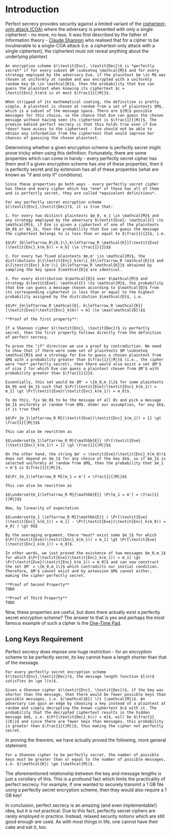 # Introduction
Perfect secrecy provides security against a limited variant of the [ciphertext-only attack (COA)](Notes/Cryptography/Private-Key%20Cryptography/Security%20Definitions/Ciphertext-Only%20Attack%20(COA)/index.md) where the adversary is presented with only a single ciphertext - no more, no less. It was first described by the father of information theory - [Claude Shannon](https://en.wikipedia.org/wiki/Claude_Shannon) who realised that for a cipher to be invulnerable to a single-COA attack (i.e. a ciphertext-only attack with a single ciphertext), the ciphertext must not reveal anything about the underlying plaintext.

```admonish danger title="Definition: Perfect Secrecy"
An encryption scheme $(\textit{Enc}, \textit{Dec})$ is *perfectly secret* if for every subset $M \subseteq \mathcal{M}$ and for every strategy employed by the adversary Eve, if the plaintext $m \in M$ was chosen at uniformly at random and was encrypted with a uniformly random key $k \in \mathcal{K}$, then the probability that Eve can guess the plaintext when knowing its ciphertext $c = \textit{Enc}_k(m)$ is at most $\frac{1}{|M|}$.
```

```admonish tip title="Definition Breakdown"
When stripped of its mathematical coating, the definition is pretty simple. A plaintext is chosen at random from a set of plaintexts $M$, which is a subset of the message space. There are $|M|$ possible messages for this choice, so the chance that Eve can guess the chosen message without having seen its ciphertext is $\frac{1}{|M|}$. The premise behind perfect secrecy is that this holds true even if Eve *does* have access to the ciphertext - Eve should not be able to obtain any information from the ciphertext that would improve her chances of guessing the chosen plaintext.
```

Determining whether a given encryption scheme is perfectly secret might prove tricky when using this definition. Fortunately, there are some properties which can come in handy - every perfectly secret cipher has them and if a given encryption scheme has *one* of these properties, then it is perfectly secret and by extension has *all* of these properties (what are known as "if and only if" conditions).

```admonish abstract title="Perfect Secrecy Equivalent Definitions"
Since these properties go both ways - every perfectly secret cipher has these and every cipher which has *one* of these has all of them and is perfectly secret, they are called *equivalent definitions*.

For any perfectly secret encryption scheme $(\textit{Enc},\textit{Dec})$, it is true that:

1. For every two distinct plaintexts $m_0, m_1 \in \mathcal{M}$ and any strategy employed by the adversary $\textit{Eve}: \mathcal{C} \to \mathcal{M}$, if Eve is given a ciphertext of one of the plaintexts $m_0$ or $m_1$, then the probability that Eve can guess the message the ciphertext belongs to is less than or equal to $\frac{1}{2}$, i.e.

$$\Pr_{b\leftarrow_R\{0,1\},k\leftarrow_R \mathcal{K}}[\textit{Eve}(\textit{Enc}_k(m_b)) = m_b] \le \frac{1}{2}$$

2. For every two fixed plaintexts $m,m' \in \mathcal{M}$, the distributions $\{\textit{Enc}_k(m)\}_{k\leftarrow_R \mathcal{K}}$ and $\{\textit{Enc}_k(m')\}_{k\leftarrow_R \mathcal{K}}$ obtained by sampling the key space $\mathcal{K}$ are identical.

3. For every distribution $\mathcal{D}$ over $\mathcal{M}$ and strategy $\textit{Eve}: \mathcal{C} \to \mathcal{M}$, the probability that Eve can guess a message chosen according to $\mathcal{D}$ from its corresponding ciphertext is less than or equal to the highest probability assigned by the distribution $\mathcal{D}$, i.e.

$$\Pr_{m\leftarrow_R \mathcal{D}, k\leftarrow_R \mathcal{K}}[\textit{Eve}(\textit{Enc}_k(m)) = m] \le \max(\mathcal{D})$$
```

```admonish check collapsible=true title="Proof: Perfect Secrecy Properties"
**Proof of the first property**:

If a Shannon cipher $(\textit{Enc}, \textit{Dec})$ is perfectly secret, then the first property follows directly from the definition of perfect secrecy.

To prove the "if" direction we use a proof by contradiction. We need to show that if there were some set of plaintexts $M \subseteq \mathcal{M}$ and a strategy for Eve to guess a chosen plaintext from $M$ with a probability greater than $\frac{1}{|M|}$ (i.e., the cipher were *not* perfectly secret), then there would also exist a set $M'$ of size 2 for which Eve can guess a plaintext chosen from $M'$ with probability greater than $\frac{1}{2}$.

Essentially, this set would be $M' = \{m_0,m_1\}$ for some plaintexts $m_0$ and $m_1$ such that $\Pr[\textit{Eve}(\textit{Enc}_k(m_1)) = m_1] \gt \Pr[\textit{Eve}(\textit{Enc}_k(m_1)) = m_0]$. 

To do this, fix $m_0$ to be the message of all 0s and pick a message $m_1$ uniformly at random from $M$. Under our assumption, for any $k$, it is true that

$$\Pr_{m_1\leftarrow_R M}[\textit{Eve}(\textit{Enc}_k(m_1)) = 1] \gt \frac{1}{|M|}$$

This can also be rewritten as

$$\underset{m_1\leftarrow_R M}{\mathbb{E}} \Pr[\textit{Eve}(\textit{Enc}_k(m_1)) = 1] \gt \frac{1}{|M|}$$

On the other hand, the string $m' = \textit{Eve}(\textit{Enc}_k(m_0))$ does not depend on $m_1$ for any choice of the key $k$, so if $m_1$ is selected uniformly at random from $M$, then the probability that $m_1 = m'$ is $\frac{1}{|M|}$.

$$\Pr_{m_1\leftarrow_R M}[m_1 = m'] = \frac{1}{|M|}$$

This can also be rewritten as

$$\underset{m_1\leftarrow_R M}{\mathbb{E}} \Pr[m_1 = m'] = \frac{1}{|M|}$$

Now, by linearity of expectation

$$\underset{m_1 \leftarrow_R M}{\mathbb{E}} ( \Pr[\textit{Eve}(\textit{Enc}_k(m_1)) = m_1] - \Pr[\textit{Eve}(\textit{Enc}_k(m_0)) = m_0] ) \gt 0$$

By the averaging argument, there *must* exist some $m_1$ for which $\Pr[\textit{Eve}(\textit{Enc}_k(m_1)) = m_1] \gt \Pr[\textit{Eve}(\textit{Enc}_k(m_1)) = m_0]$. 

In other words, we just proved the existence of two messages $m_0,m_1$ for which $\Pr[\textit{Eve}(\textit{Enc}_k(m_1)) = m_1] \gt \Pr[\textit{Eve}(\textit{Enc}_k(m_1)) = m_0]$ and can now construct the set $M' = \{m_0,m_1\}$ which contradicts our initial condition. Therefore, $M'$ cannot exist and by extension $M$ cannot either, making the cipher perfectly secret.

**Proof of Second Property**
TODO

**Proof of Third Property**
TODO

```

Now, these properties are useful, but does there actually exist a perfectly secret encryption scheme? The answer to that is yes and perhaps the most famous example of such a cipher is the [One-Time Pad](One-Time%20Pad.md). 

## Long Keys Requirement
Perfect secrecy does impose one huge restriction - for an encryption scheme to be perfectly secret, its key cannot have a length shorter than that of the message. 

```admonish abstract title="Theorem: Long Keys Requirement"
For every perfectly secret encryption scheme $(\textit{Enc},\textit{Dec})$, the message length function $l(n)$ satisfies $n \ge l(n)$.
```

```admonish check collapsible=true title="Proof: Long Keys Requirement"
Given a Shannon cipher $(\textit{Enc}, \textit{Dec})$, if the key was shorter than the message, then there would be fewer possible keys than possible messages, i.e. $|\mathcal{K}| \lt |\mathcal{M}|$. An adversary can gain an edge by choosing a key instead of a plaintext at random and simply decrypting the known ciphertext $c$ with it. The probability that the decrypted ciphertext results in the hidden message $m$, i.e. $\Pr[\textit{Dec}_k(c) = m]$, will be $\frac{1}{|K|}$ and since there are fewer keys than messages, this probability is greater than $\frac{1}{|M|}$, thus making the cipher not perfectly secret.
```

In proving the theorem, we have actually proved the following, more general statement.

```admonish warning title="Shannon's Theorem"
For a Shannon cipher to be perfectly secret, the number of possible keys must be greater than or equal to the number of possible messages, i.e. $|\mathcal{K}| \ge |\mathcal{M}|$.
```

The aforementioned relationship between the key and message lengths is just a corollary of this. This is a profound fact which limits the practicality of perfect secrecy. For example, if one wanted to securely transmit a 1 GB file using a perfectly secret encryption scheme, then they would also require a 1 GB key!

In conclusion, perfect secrecy is an amazing (and even implementable!) idea, but it is not practical. Due to this fact, perfectly secret ciphers are rarely employed in practice. Instead, relaxed security notions which are still good enough are used. As with most things in life, one cannot have their cake and eat it, too.